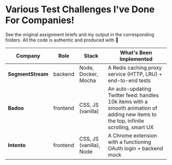 # Various Test Challenges I've Done For Companies!

See the original assignment briefs and my output in the corresponding folders. All the code is authentic and produced with 💜

| Company           | Role     | Stack               | What's Been Implemented                                                                                                               |
|-------------------|----------|---------------------|---------------------------------------------------------------------------------------------------------------------------------------|
| **SegmentStream** | backend  | Node, Docker, Mocha | A Redis caching proxy service (HTTP, LRU) + end-to-end tests                                                                          |
| **Badoo**         | frontend | CSS, JS (vanilla)        | An auto-updating Twitter feed: handles 10k items with a smooth animation of adding new items to the top, infinite scrolling, smart UX |
| **Intento**       | frontend | CSS, JS (vanilla), Node  | A Chrome extension with a functioning OAuth login + backend mock                                                                      |
